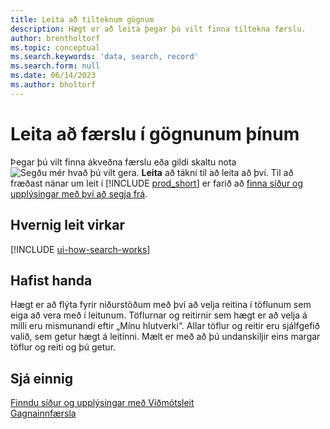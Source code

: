 ```yaml
---
title: Leita að tilteknum gögnum
description: Hægt er að leita þegar þú vilt finna tiltekna færslu.
author: brentholtorf
ms.topic: conceptual
ms.search.keywords: 'data, search, record'
ms.search.form: null
ms.date: 06/14/2023
ms.author: bholtorf
---
```


# Leita að færslu í gögnunum þínum

Þegar þú vilt finna ákveðna færslu eða gildi skaltu nota  ![Segðu mér hvað þú vilt gera.](media/ui-search/search.png "Leit að síðu eða skýrslu") **Leita**  að tákni til að leita að því. Til að fræðast nánar um leit í  [!INCLUDE [prod_short](includes/prod_short.md)] er farið að  [finna síður og upplýsingar með því að segja frá](ui-search.md).

## Hvernig leit virkar

[!INCLUDE [ui-how-search-works](includes/ui-how-search-works.md)]

## Hafist handa

Hægt er að flýta fyrir niðurstöðum með því að velja reitina í töflunum sem eiga að vera með í leitunum. Töflurnar og reitirnir sem hægt er að velja á milli eru mismunandi eftir „Mínu hlutverki“. Allar töflur og reitir eru sjálfgefið valið, sem getur hægt á leitinni. Mælt er með að þú undanskiljir eins margar töflur og reiti og þú getur.

## Sjá einnig

[Finndu síður og upplýsingar með Viðmótsleit](ui-search.md)  
[Gagnainnfærsla](ui-enter-data.md)  
